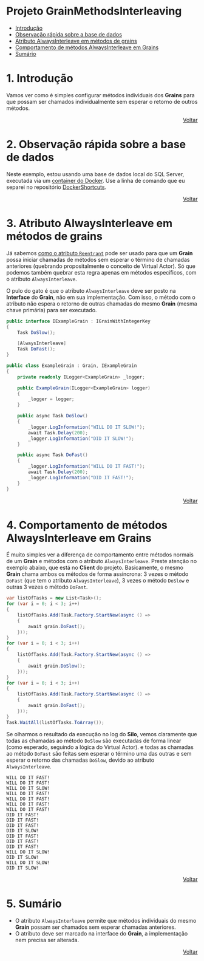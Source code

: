 # Projeto GrainMethodsInterleaving

- [Introdução](#1-introdução)
- [Observação rápida sobre a base de dados](#2-observação-rápida-sobre-a-base-de-dados)
- [Atributo AlwaysInterleave em métodos de grains](#3-atributo-alwaysinterleave-em-métodos-de-grains)
- [Comportamento de métodos AlwaysInterleave em Grains](#4-comportamento-de-métodos-alwaysinterleave-em-grains)
- [Sumário](#5-sumário)

# 1. Introdução

Vamos ver como é simples configurar métodos individuais dos **Grains** para que possam ser chamados individualmente sem esperar o retorno de outros métodos.

<div align="right">
	
[Voltar](#projeto-grainmethodsinterleaving)

</div>

# 2. Observação rápida sobre a base de dados

Neste exemplo, estou usando uma base de dados local do SQL Server, executada via um [container do Docker][docker-site]. Use a linha de comando que eu separei no repositório [DockerShortcuts][docker-shortcuts].

<div align="right">
	
[Voltar](#projeto-grainmethodsinterleaving)

</div>

# 3. Atributo AlwaysInterleave em métodos de grains

Já sabemos [como o atributo `Reentrant`](https://github.com/prrandrade/OrleansStudy/tree/master/Projetos/14-GrainReentrancy) pode ser usado para que um **Grain** possa iniciar chamadas de métodos sem esperar o término de chamadas anteriores (quebrando propositalmente o conceito de Virtual Actor). Só que podemos também quebrar esta regra apenas em métodos específicos, com o atributo `AlwaysInterleave`.

O pulo do gato é que o atributo `AlwaysInterleave` deve ser posto na **Interface** do **Grain**, não em sua implementação. Com isso, o método com o atributo não espera o retorno de outras chamadas do mesmo **Grain** (mesma chave primária) para ser executado.

```csharp
public interface IExampleGrain : IGrainWithIntegerKey
{
	Task DoSlow();

	[AlwaysInterleave]
	Task DoFast();
}
```

```csharp
public class ExampleGrain : Grain, IExampleGrain
{
	private readonly ILogger<ExampleGrain> _logger;

	public ExampleGrain(ILogger<ExampleGrain> logger)
	{
		_logger = logger;
	}

	public async Task DoSlow()
	{
		_logger.LogInformation("WILL DO IT SLOW!");
		await Task.Delay(200);
		_logger.LogInformation("DID IT SLOW!");
	}

	public async Task DoFast()
	{
		_logger.LogInformation("WILL DO IT FAST!");
		await Task.Delay(200);
		_logger.LogInformation("DID IT FAST!");
	}
}
```

<div align="right">
	
[Voltar](#projeto-grainmethodsinterleaving)

</div>

# 4. Comportamento de métodos AlwaysInterleave em Grains

É muito simples ver a diferença de comportamento entre métodos normais de um **Grain** e métodos com o atributo `AlwaysInterleave`. Preste atenção no exemplo abaixo, que está no **Client** do projeto. Basicamente, o mesmo **Grain** chama ambos os métodos de forma assíncrona: 3 vezes o método `DoFast` (que tem o atributo `AlwaysInterleave`), 3 vezes o método `DoSlow` e outras 3 vezes o método `DoFast`.

```csharp
var listOfTasks = new List<Task>();
for (var i = 0; i < 3; i++)
{
	listOfTasks.Add(Task.Factory.StartNew(async () =>
	{
		await grain.DoFast();
	}));
}
for (var i = 0; i < 3; i++)
{
	listOfTasks.Add(Task.Factory.StartNew(async () =>
	{
		await grain.DoSlow();
	}));
}
for (var i = 0; i < 3; i++)
{
	listOfTasks.Add(Task.Factory.StartNew(async () =>
	{
		await grain.DoFast();
	}));
}
Task.WaitAll(listOfTasks.ToArray());
```

Se olharmos o resultado da execução no log do **Silo**, vemos claramente que todas as chamadas ao método `DoSlow` são executadas de forma linear (como esperado, seguindo a lógica do Virtual Actor). e todas as chamadas ao método `DoFast` são feitas sem esperar o término uma das outras e sem esperar o retorno das chamadas `DoSlow`, devido ao atributo `AlwaysInterleave`.

```
WILL DO IT FAST!
WILL DO IT FAST!
WILL DO IT SLOW!
WILL DO IT FAST!
WILL DO IT FAST!
WILL DO IT FAST!
WILL DO IT FAST!
DID IT FAST!
DID IT FAST!
DID IT FAST!
DID IT SLOW!
DID IT FAST!
DID IT FAST!
DID IT FAST!
WILL DO IT SLOW!
DID IT SLOW!
WILL DO IT SLOW!
DID IT SLOW!
```

<div align="right">
	
[Voltar](#projeto-grainmethodsinterleaving)

</div>

# 5. Sumário

- O atributo `AlwaysInterleave` permite que métodos individuais do mesmo **Grain** possam ser chamados sem esperar chamadas anteriores.
- O atributo deve ser marcado na interface do **Grain**, a implementação nem precisa ser alterada.

<div align="right">
	
[Voltar](#projeto-grainmethodsinterleaving)

</div>

[docker-shortcuts]: https://github.com/prrandrade/DockerShortcuts
[docker-site]: https://www.docker.com/
